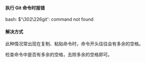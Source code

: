 #### 执行 Git 命令时报错

bash: $'\302\226git': command not found

#### 解决方式

此种情况常出现在复制、粘贴命令时，命令开头往往会有多余的空格。

检查命令中是否有多余的空格，去除多余的空格即可。